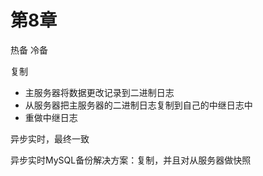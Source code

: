 # 第8章

热备
冷备

复制
- 主服务器将数据更改记录到二进制日志
- 从服务器把主服务器的二进制日志复制到自己的中继日志中
- 重做中继日志

异步实时，最终一致

异步实时MySQL备份解决方案：复制，并且对从服务器做快照